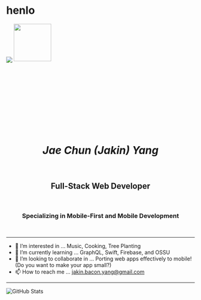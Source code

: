 <!---
jakinyang/jakinyang is a ✨ special ✨ repository because its `README.md` (this file) appears on your GitHub profile.
You can click the Preview link to take a look at your changes.
--->
# henlo
<div style="width:100%;height:0;padding-bottom:56%;position:relative;"><img src="<div id="header" align="center">
  <img src="https://media.giphy.com/media/f3iwJFOVOwuy7K6FFw/giphy.gif" width="100"/>
</div>
<h1 align="center"><em>Jae Chun (Jakin) Yang</em></h1>
<br>
<h2 align="center">Full-Stack Web Developer</h2>
<br>
<h3 align="center">Specializing in Mobile-First and Mobile Development</h3>
<br>

---

- 👀 I’m interested in ... Music, Cooking, Tree Planting
- 🌱 I’m currently learning ... GraphQL, Swift, Firebase, and OSSU
- 💞️ I’m looking to collaborate in ... Porting web apps effectively to mobile! (Do you want to make your app small?)
- 📫 How to reach me ... jakin.bacon.yang@gmail.com

---

![GitHub Stats](https://github-readme-stats.vercel.app/api?username=jakinyang&theme=radical)